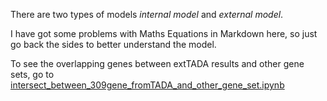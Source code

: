 There are two types of models *internal model* and *external model*.

I have got some problems with Maths Equations in Markdown here, so just go back the sides to better understand the model.

To see the overlapping genes between extTADA results and other gene sets, go to [intersect_between_309gene_fromTADA_and_other_gene_set.ipynb](./intersect_between_309gene_fromTADA_and_other_gene_set.ipynb)

